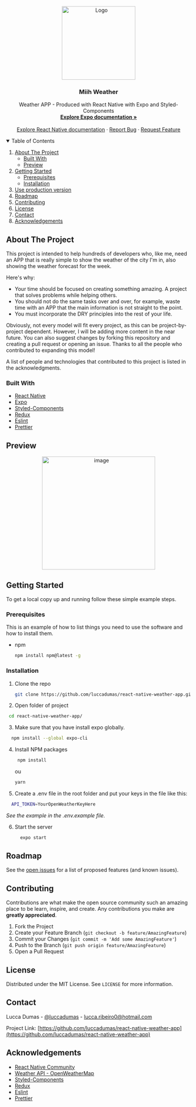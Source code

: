 <!-- PROJECT LOGO -->
<br />
<p align="center">
  <a href="https://github.com/luccadumas/">
    <img src="https://i.pinimg.com/originals/06/c4/f7/06c4f70ec5931e2342e703e8a3f0a253.png" alt="Logo" width="200" height="200">
  </a>

  <h3 align="center">Miih Weather</h3>

  <p align="center">
    Weather APP - Produced with React Native with Expo and Styled-Components
    <br />
    <a href="https://docs.expo.dev"><strong>Explore Expo documentation »</strong></a>
    <br />
    <br />
    <a href="https://reactnative.dev/docs/getting-started">Explore React Native documentation</a>
    ·
    <a href="https://github.com/luccadumas/react-native-weather-app/issues">Report Bug</a>
    ·
    <a href="https://github.com/luccadumas/react-native-weather-app/issues">Request Feature</a>
  </p>
</p>



<!-- TABLE OF CONTENTS -->
<details open="open">
  <summary>Table of Contents</summary>
  <ol>
    <li>
      <a href="#about-the-project">About The Project</a>
      <ul>
        <li><a href="#built-with">Built With</a></li>
        <li><a href="#preview">Preview</a></li>
      </ul>
    </li>
    <li>
      <a href="#getting-started">Getting Started</a>
      <ul>
        <li><a href="#prerequisites">Prerequisites</a></li>
        <li><a href="#installation">Installation</a></li>
      </ul>
    </li>
    <li><a href="#use-production-version">Use production version</a></li>
    <li><a href="#roadmap">Roadmap</a></li>
    <li><a href="#contributing">Contributing</a></li>
    <li><a href="#license">License</a></li>
    <li><a href="#contact">Contact</a></li>
    <li><a href="#acknowledgements">Acknowledgements</a></li>
  </ol>
</details>



<!-- ABOUT THE PROJECT -->
## About The Project

This project is intended to help hundreds of developers who, like me, need an APP that is really simple to show the weather of the city I'm in, also showing the weather forecast for the week.

Here's why:

* Your time should be focused on creating something amazing. A project that solves problems while helping others.
* You should not do the same tasks over and over, for example, waste time with an APP that the main information is not straight to the point.
* You must incorporate the DRY principles into the rest of your life.

Obviously, not every model will fit every project, as this can be project-by-project dependent. However, I will be adding more content in the near future. You can also suggest changes by forking this repository and creating a pull request or opening an issue. Thanks to all the people who contributed to expanding this model!

A list of people and technologies that contributed to this project is listed in the acknowledgments.

### Built With

* [React Native](https://reactnative.dev)
* [Expo](https://docs.expo.dev)
* [Styled-Components](https://styled-components.com)
* [Redux](https://redux.js.org)
* [Eslint](https://eslint.org)
* [Prettier](https://prettier.io)

<!-- GETTING STARTED -->
## Preview
<div align="center">
  <img width="308" alt="image" src="https://user-images.githubusercontent.com/13615256/159747788-dbf397cf-0b2d-4ffc-9f08-2031cc47cbfb.png">
</div>

<!-- GETTING STARTED -->
## Getting Started

To get a local copy up and running follow these simple example steps.

### Prerequisites

This is an example of how to list things you need to use the software and how to install them.
* npm
  ```sh
  npm install npm@latest -g
  ```

### Installation

1. Clone the repo
   ```sh
   git clone https://github.com/luccadumas/react-native-weather-app.git
   ```
2. Open folder of project
 ```sh
  cd react-native-weather-app/
   ```
3. Make sure that you have install expo globally.

  ```sh
    npm install --global expo-cli
  ```

4. Install NPM packages
   ```sh
    npm install
   ```
   ou
   
   ```sh
   yarn
   ```
5. Create a .env file in the root folder and put your keys in the file like this:

```sh
  API_TOKEN=YourOpenWeatherKeyHere
```

*See the example in the .env.example file.*

6. Start the server
   ```sh
     expo start
   ```

<!-- ROADMAP -->
## Roadmap

See the [open issues](https://github.com/luccadumas/react-native-weather-app/issues) for a list of proposed features (and known issues).



<!-- CONTRIBUTING -->
## Contributing

Contributions are what make the open source community such an amazing place to be learn, inspire, and create. Any contributions you make are **greatly appreciated**.

1. Fork the Project
2. Create your Feature Branch (`git checkout -b feature/AmazingFeature`)
3. Commit your Changes (`git commit -m 'Add some AmazingFeature'`)
4. Push to the Branch (`git push origin feature/AmazingFeature`)
5. Open a Pull Request



<!-- LICENSE -->
## License

Distributed under the MIT License. See `LICENSE` for more information.



<!-- CONTACT -->
## Contact

Lucca Dumas - [@luccadumas](https://www.linkedin.com/in/lucca-dumas-36851b114) - lucca.ribeiro0@hotmail.com

Project Link: [https://github.com/luccadumas/react-native-weather-app](https://github.com/luccadumas/react-native-weather-app)



<!-- ACKNOWLEDGEMENTS -->
## Acknowledgements
* [React Native Community](https://reactnative.dev/help)
* [Weather API - OpenWeatherMap](https://openweathermap.org/api)
* [Styled-Components](https://styled-components.com)
* [Redux](https://redux.js.org)
* [Eslint](https://eslint.org)
* [Prettier](https://prettier.io)

